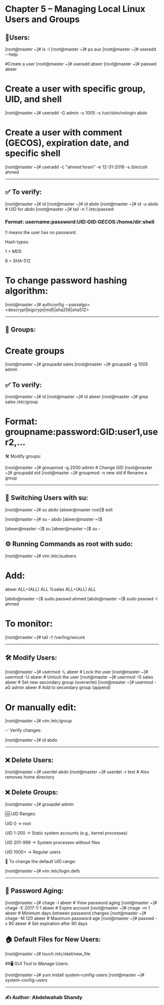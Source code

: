 # Chapter 5 – Managing Local Linux Users and Groups

## 👤Users:

[root@master ~]# ls -l
[root@master ~]# ps aux
[root@master ~]# useradd --help

#Create a user
[root@master ~]# useradd abeer
[root@master ~]# passwd abeer

# Create a user with specific group, UID, and shell
[root@master ~]# useradd -G admin -u 1005 -s /usr/sbin/nologin abdo

# Create a user with comment (GECOS), expiration date, and specific shell
[root@master ~]# useradd -c "ahmed hosni" -e 12-31-2016 -s /bin/csh ahmed

---

## ✅ To verify:

[root@master ~]# id
[root@master ~]# id abdo
[root@master ~]# id -u abdo      # UID for abdo
[root@master ~]# tail -n 1 /etc/passwd

### Format: username:password:UID:GID:GECOS:/home/dir:shell

!! means the user has no password.

Hash types:

1 = MD5

6 = SHA-512

# To change password hashing algorithm:
[root@master ~]# authconfig --passalgo=<descrypt|bigcrypt|md5|sha256|sha512>

---

## 👥 Groups:

# Create groups
[root@master ~]# groupadd sales
[root@master ~]# groupadd -g 1005 admin

## ✅ To verify:

[root@master ~]# id
[root@master ~]# id abeer
[root@master ~]# grep sales /etc/group

# Format: groupname:password:GID:user1,user2,...

🛠 Modify groups:

[root@master ~]# groupmod -g 2000 admin        # Change GID
[root@master ~]# groupadd old
[root@master ~]# groupmod -n new old           # Rename a group

---

## 🔁 Switching Users with su:

[root@master ~]# su abdo
[abeer@master root]$ exit

[root@master ~]# su - abdo
[abeer@master ~]$ 

[abeer@master ~]$ su 
[abeer@master ~]$ su -

## ⚙️ Running Commands as root with sudo:

[root@master ~]# vim /etc/sudoers

# Add:
abeer   ALL=(ALL)       ALL
%sales  ALL=(ALL)       ALL


[abdo@master ~]$ sudo passwd ahmed
[abdo@master ~]$ sudo passwd -l ahmed

# To monitor:
[root@master ~]# tail -f /var/log/secure

---

## 🛠 Modify Users:

[root@master ~]# usermod -L abeer             # Lock the user
[root@master ~]# usermod -U abeer             # Unlock the user
[root@master ~]# usermod -G sales abeer       # Set new secondary group (overwrite)
[root@master ~]# usermod -aG admin abeer      # Add to secondary group (append)

# Or manually edit:
[root@master ~]# vim /etc/group


✅ Verify changes:

[root@master ~]# id abdo

---

## ❌ Delete Users:

[root@master ~]# userdel abdo
[root@master ~]# userdel -r test      # Also removes home directory


## ❌ Delete Groups:

[root@master ~]# groupdel admin

🆔 UID Ranges:

UID 0 → root

UID 1-200 → Static system accounts (e.g., kernel processes)

UID 201-999 → System processes without files

UID 1000+ → Regular users

🔧 To change the default UID range:

[root@master ~]# vim /etc/login.defs

---

## 🔑 Password Aging:

[root@master ~]# chage -l abeer                 # View password aging
[root@master ~]# chage -E 2017-1-1 abeer        # Expire account
[root@master ~]# chage -m 1 abeer               # Minimum days between password changes
[root@master ~]# chage -M 120 abeer             # Maximum password age
[root@master ~]# passwd -x 90 abeer             # Set expiration after 90 days

## 🏠 Default Files for New Users:

[root@master ~]# touch /etc/skel/new_file


##🖥 GUI Tool to Manage Users:

[root@master ~]# yum install system-config-users
[root@master ~]# system-config-users

---

### ✍️ Author: Abdelwahab Shandy






